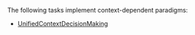 The following tasks implement context-dependent paradigms:

- [UnifiedContextDecisionMaking](../envs.md#neurogym.envs.contextdecisionmaking.UnifiedContextDecisionMaking)
